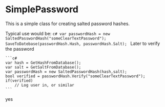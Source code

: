SimplePassword
======================

This is a simple class for creating salted password hashes.

Typical use would be:
     ```c#
	var passwordHash = new SaltedPasswordHash("someClearTextPassword");
	SaveToDatebase(passwordHash.Hash, passwordHash.Salt);
	 ```
Later to verify the password

	```c#
	var hash = GetHashFromDatabase();
	var salt = GetSaltFromDatabase();
	var passwordHash = new SaltedPasswordHash(hash,salt);
	bool verified = passwordHash.Verify("someClearTextPassword");
	if(verified)
		// Log user in, or similar
	```
	
yes

